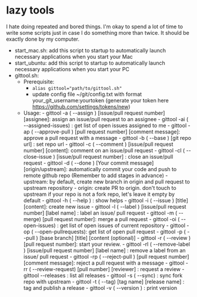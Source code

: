 # lazy tools
 I hate doing repeated and bored things. I'm okay to spend a lot of time to write some scripts just in case I do something more than twice.
 It should be exactly done by my computer.
 
 - start_mac.sh: add this script to startup to automatically launch necessary applications when you start your Mac
 - start_ubuntu: add this script to startup to automatically launch necessary applications when you start your PC
 - gittool.sh:
     - Prerequisite: 
          -  `alias gittool="path/to/gittool.sh"`
          - update config file ~/git/config.txt with format your_git_username:yourtoken (generate your token here https://github.com/settings/tokens/new)
      - Usage:
            - gittool -a  ( --assign ) [issue/pull request number] [assignee]: assign an issue/pull request to an assignee
            - gittool -ai ( --assigned-issues) : get list of open issues assigned to me
            - gittool -ap ( --approve-pull ) [pull request number] [comment message]: approve a pull request with a message
            - gittool -b  ( --base ) [git repo url] : set repo url
            - gittool -c  ( --comment ) [issue/pull request number] [content]: comment on an issue/pull request
            - gittool -cl ( --close-issue ) [issue/pull request number] : close an issue/pull request
            - gittool -d  ( --done ) [Your commit message] [origin/upstream]: automatically commit your code and push to remote github repo (Remember to add stages in advance)
                                                            - upstream: by default, create new branch in origin and pull request to upstream repository
                                                            - origin: create PR to origin. don't touch to upstream
                                                            if your repo is not a fork repo, let's leave it empty by default
            - gittool -h  ( --help ) : show helps
            - gittool -i  ( --issue ) [title] [content]: create new issue
            - gittool -l  ( --label ) [issue/pull request number] [label name] : label an issue/ pull request
            - gittool -m  ( --merge) [pull request number]: merge a pull request
            - gittool -oi ( --open-issues) : get list of open issues of current repository
            - gittool -op ( --open-pullrequests): get list of open pull request
            - gittool -p  ( --pull ) [base branch] [title] [content (optional)]
            - gittool -r  ( --review ) [pull request number]: start your review.
            - gittool -rl ( --remove-label ) [issue/pull request number] [label name] : remove a label from an issue/ pull request
            - gittool -rp ( --reject-pull ) [pull request number] [comment message]: reject a pull request with a message
            - gittool -rr ( --review-request) [pull number] [reviewer] : request a review
            - gittool --releases  : list all releases
            - gittool -s  ( --sync) : sync fork repo with upstream
            - gittool -t  ( --tag) [tag name] [release name] : tag and publish a release
            - gittool -v  ( --version ) : print version
          


 

